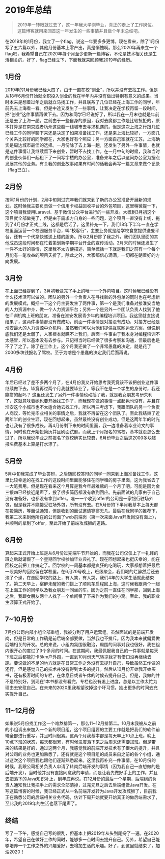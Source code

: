 # 2019年总结

> 2019年一转眼就过去了，这一年我大学刚毕业，真正的走上了工作岗位。这篇博客就用来回首这一年发生的一些事情并且做个年末总结吧。

在2019年的1月份，我立了一个flag，说这一年要多多更博。现在看来，除了1月份写了五六篇以外，其他月份基本上零产出，真是惭愧啊。那么2020年再来立一个flag吧，我希望自己在2020年每个月至少更新一篇博客，不论是技术相关还是生活相关的。好了，flag已经立下，下面我就来回顾我2019年的经历。

## 1月份

2019年的1月份我已经大四了，由于一直在校“创业”，所以并没有去找工作。但是从18年6月份开始就全职投入创业的我在半年内并没有做出特别有意义的成果。当时本来是想着过年之后就立马找工作，并且联系了几位已经在上海工作的同学，年前先去上海看一看。但是中途又发生了一些事情，让我决定在学校再留一段时间，把“创业”这件事情再做下去。因为和同学已经说好了，所以我在一月末也就是年前还是去了上海一趟。之前由于一些自身的原因，我对去魔都工作是比较抗拒的，原本打算是在南京或者杭州这些超一线城市去寻求机遇的。但是这次上海之行跟几位已经工作的同学聊下来还是决定了如果准备找工作，还是来上海比较好，一方面几个关系比较好的同学都在，大家也好有个照应；另一方面自己家就在江苏，上海确实是周边城市最佳的选择。一月份除了去上海一趟，还发生了另外一件事情，也就是这件事情让我继续留下来创业，暂时不去找工作。在一月中旬的时候，我和当时的创业伙伴们一起租下了一间写字楼的办公室，准备来年之后以这间办公室为据点发展其他的业务。有关我的创业故事如果有时间的话我会再写一篇文章来做个记录（flag已立）。

## 2月份

按照1月份的计划，2月中旬刚过完年我们就来到了新的办公室准备开展新的规划。这时候我主要负责做一个信用卡权益回收平台的外包项目，这里稍微提一下，这个项目我使用Laravel、基于微信公众平台进行的一些开发。大概到3月初这个项目就全部做完了，但是由于需求方自身的一些问题，这个项目一直没有上线，拖到了4月份才正式上线，这都是后话了。这里补充一下，我们18年下半年一直在学校里面运营一个校园服务平台，叫“校客行”，主要业务就是给学校食堂提供送餐平台，还有一个代拿快递送上楼的服务。所以2月份除了我之外，我们团队里面的其他成员这段时间都在忙着策划新学期平台开业的宣传活动。2月末的时候还发生了一件不太好的事情，这里我不太方便描述，简单概括一下就是我们之前有一个每个月能有一笔收益的项目夭折了。除此之外，大家都信心满满，一切都在朝着好的方向发展。

## 3月份

在上面已经提到了，3月初我做完了手上的唯一一个外包项目。这时候我已经没有什么技术活可以做的。团队的另外一个负责人在寻找新的外包单的同时也在考虑新的发展模式，概括一下这个月主要发生了两件事，第一个是我们准备对接淮安当地的人力资源中介，做一个人力资源平台；另外一个是另外一个团队负责人找到了他在IT训机构上班的朋友，准备在淮安发展青少年的编程培训项目。我这里就直接说结果了，这两件事情都没有做成功，前面一件事情是对接没有成功，对接方已经是淮安最大的人力资源中介机构，虽然我们可以为他们提供互联网运营方案，但说到底我们还是太弱了，人家根本就瞧不上我们。后面一件事由于我本身对编程培训不太感冒，所以基本没有去参与。只记得当时已经做了很多考察和沟通，但最后也是不了了之了。除了在工作上，这个月我还做了一个非常愚蠢的决定，就是花了2000多块钱报名了驾校。至于为啥是个愚蠢的决定我们后面再说。

## 4月份

年后已经过了差不多两个月了，在4月份我又开始思考我究竟该不该把创业这件事继续做下去，毕竟再过两个月我就要毕业了，等我不在是一个学生的身份时，我还能拼的起吗？ 这里还发生了另外一件事情也动摇了我，就是我女朋友考研失利了，这就意味着她也要开始找工作了，而我现在做的事情一点起色也没有，并且在淮安这个小城市也不太适合她去找工作。所以再三考虑下，我跟团队的另一个负责人商议，等忙完毕业相关的事情之后，我就不再留在这个团队了。至此我结束了近两年半的创业生涯，现在回想起来，虽然最终没有创业成功，但是这两年半的时光也让我有了很多成长。再4月份剩下来的时间里面，我一边准备着毕业论文的事情，同时也在开始投简历并且刷面试题。而我上个月报名的驾校，基本就没怎么去过了，所以我说毕业之前报名了驾校确实比较蠢，6月份毕业之后这2000多块钱报名费基本上算是打水漂了。

## 5月份

5月中旬我完成了毕业答辩，之后随回校答辩的同学一同来到上海准备找工作。这里比较幸运的在找工作的这段时间里面能够住在同学租的房子里面，这为我省去了一大笔费用。但是现在看来这个月算是我今年最难熬的一个月了吧。可能是因为金三银四已经接近尾声了，投了很多简历都没有收到回应。先前面试的几家由于自己没有准备好，也都没有拿到offer。唯一一个收到offer的公司是一家银行驻场外包，但是我并不能接受驻场外包，所有没有去。在5月份的下半月我基本上每天都在投简历，等面试通知，但是收到的面试邀请寥寥无几。最后在我同学的推荐下，我第二次来到他所在的公司面了web前端岗（第一次来面Java开发岗没有面上），并顺利的拿到了offer，至此开始了前端攻城狮的道路。

## 6月份

算起来正式开始上班是从6月份过完端午节开始的，而我在公司仅仅上了一礼拜的班之后就请假了一个星期回学校参加毕业典礼了。现在回想起来也挺庆幸的，能在回校之前把工作搞定了。回学校的一周基本都是疯狂的吃喝玩，大家都想着把最后一段美好的回忆留在学校里。在6月20号晚上，班级聚会，我们喝的烂醉然后还去泡了个澡，在走回学校的路上，有人笑，有人哭，我们4年的大学生活就此结束了。第二天早上，宿醉未醒的我们搭上了顺风车启程回上海，这时候我跟两个一起在上海工作的同学以及我女朋友一同坐的车。因为之前一直住在同学那，回到上海之后，我跟女朋友两个人找了一个单间租了下来作为我们的小窝。至此，我的职业生涯算正式开始了。

## 7~10月份

7月份公司内部小组全部重组，我被分到了用户运营组。虽然面试的是前端开发岗，但是日常的工作确是前后端全部要做，当然我也不排斥，因为我本来就偏爱做后端相关的开发。总的来说，小组内氛围很融洽，周围的同事对我也很好，我在组内很开心的度过了3个多月的时间。在这期间，我最佩服我自己的一件事就是每天下班之后都能打卡5km户外跑，一直到10月份天气转凉我才有借口没再继续去跑。要说做的不足的地方就是在日常工作之外没有去提升自己，导致虽然工作做的还行，但是感觉自己的技术并没有得到太多的提升。然后从10月份开始我开始买书，还有极客时间的专栏，在休息日或者午休的时候去提升自己。但是，我做的并不是特别好，到现在1本书都没有看完，专栏也没有追上进度，总是以工作太忙为理由去安慰自己。在未来的2020里我希望改掉这个坏习惯，抽出更多的时间去充实提升自己。

## 11~12月份

如果说5月份找工作这一个难熬排第一，那么11~12月排第二。10月末我被从之前的小组调出来加入一个新的项目组，这个项目组要的主要工作就是把我们的软件前端全部进行重写，并且时间很紧。这两个月我基本都是每天早上10点上班，晚上10点下班的状态，每天都很累，有时候进度落下来之后周末还需要加班。但是带来的结果是好的，通过这两个月，我感觉我的前端开发技术有了很大的提升，并且对公司的业务也更加熟悉了，还有就是这个项目组的成员来自之前的各个小组，通过这次这个项目我也跟他们逐渐熟悉起来。这里我再补充一件事情，在10月份的时候，我跟公司相关负责人申请了转岗后端开发的事情（因为我自己一直想做的是后端开发），当时他并没有直接同意我的申请，而是让我先做好手上的工作，并且去把落下的Java知识补上，到年底再说。在12月份的最后一个星期，后端组的负责人通知我让我把手上的需求全部清掉，过完元旦之后去后端组做Java开发。在写这篇博客的时候，我已经正式从一名前端开发转为Java开发攻城狮了，目前我正在熟悉公司的后端相关业务代码，估计下周开始就要开始真正的做后端需求了，至此我的2019年的生活也落下尾声了。

## 终结

写了一下午，感觉自己写的很乱，但基本上把2019年从头到尾捋了一遍。在2020年，希望自己在做好工作的同时，能够多一点时间去提升自己。另外，希望自己能够培养一个工作之外的兴趣爱好，去增加生活的乐趣。好了，到这里就结束了，加油2020！